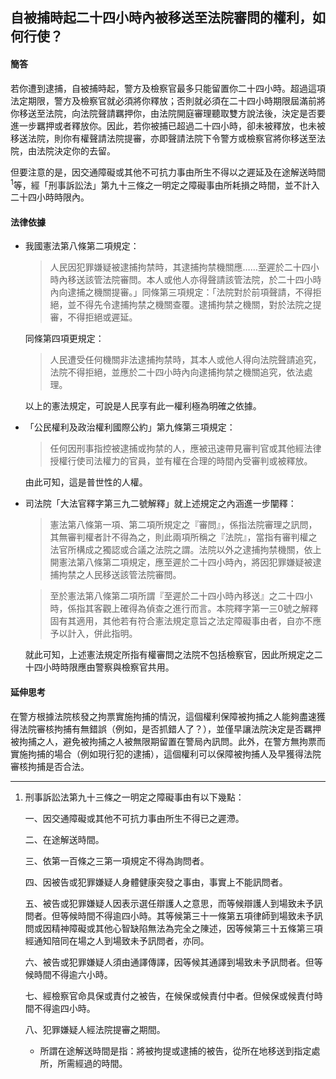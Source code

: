 ## 自被捕時起二十四小時內被移送至法院審問的權利，如何行使？

#### 簡答

若你遭到逮捕，自被捕時起，警方及檢察官最多只能留置你二十四小時。超過這項法定期限，警方及檢察官就必須將你釋放；否則就必須在二十四小時期限屆滿前將你移送至法院，向法院聲請羈押你，由法院開庭審理聽取雙方說法後，決定是否要進一步羈押或者釋放你。因此，若你被捕已超過二十四小時，卻未被釋放，也未被移送法院，則你有權聲請法院提審，亦即聲請法院下令警方或檢察官將你移送至法院，由法院決定你的去留。

但要注意的是，因交通障礙或其他不可抗力事由所生不得以之遲延及在途解送時間<sup>1</sup>等，經「刑事訴訟法」第九十三條之一明定之障礙事由所耗損之時間，並不計入二十四小時時限內。

#### 法律依據

* 我國憲法第八條第二項規定：

   > 人民因犯罪嫌疑被逮捕拘禁時，其逮捕拘禁機關應……至遲於二十四小時內移送該管法院審問。本人或他人亦得聲請該管法院，於二十四小時內向逮捕之機關提審。」同條第三項規定：「法院對於前項聲請，不得拒絕，並不得先令逮捕拘禁之機關查覆。逮捕拘禁之機關，對於法院之提審，不得拒絕或遲延。

   同條第四項更規定：

   > 人民遭受任何機關非法逮捕拘禁時，其本人或他人得向法院聲請追究，法院不得拒絕，並應於二十四小時內向逮捕拘禁之機關追究，依法處理。

   以上的憲法規定，可說是人民享有此一權利極為明確之依據。

* 「公民權利及政治權利國際公約」第九條第三項規定：

   > 任何因刑事指控被逮捕或拘禁的人，應被迅速帶見審判官或其他經法律授權行使司法權力的官員，並有權在合理的時間內受審判或被釋放。

   由此可知，這是普世性的人權。

* 司法院「大法官釋字第三九二號解釋」就上述規定之內涵進一步闡釋：

   > 憲法第八條第一項、第二項所規定之『審問』，係指法院審理之訊問，其無審判權者計不得為之，則此兩項所稱之『法院』，當指有審判權之法官所構成之獨認或合議之法院之謂。法院以外之逮捕拘禁機關，依上開憲法第八條第二項規定，應至遲於二十四小時內，將因犯罪嫌疑被逮捕拘禁之人民移送該管法院審問。

   > 至於憲法第八條第二項所謂『至遲於二十四小時內移送』之二十四小時，係指其客觀上確得為偵查之進行而言。本院釋字第一三0號之解釋固有其適用，其他若有符合憲法規定意旨之法定障礙事由者，自亦不應予以計入，併此指明。

   就此可知，上述憲法規定所指有權審問之法院不包括檢察官，因此所規定之二十四小時時限應由警察與檢察官共用。

#### 延伸思考

在警方根據法院核發之拘票實施拘捕的情況，這個權利保障被拘捕之人能夠盡速獲得法院審核拘捕有無錯誤（例如，是否抓錯人了？），並僅早讓法院決定是否羈押被拘捕之人，避免被拘捕之人被無限期留置在警局內訊問。此外，在警方無拘票而實施拘捕的場合（例如現行犯的逮捕），這個權利可以保障被拘捕人及早獲得法院審核拘捕是否合法。

---

1. 刑事訴訟法第九十三條之一明定之障礙事由有以下幾點：

   一、因交通障礙或其他不可抗力事由所生不得已之遲滯。

   二、在途解送時間。

   三、依第一百條之三第一項規定不得為詢問者。

   四、因被告或犯罪嫌疑人身體健康突發之事由，事實上不能訊問者。

   五、被告或犯罪嫌疑人因表示選任辯護人之意思，而等候辯護人到場致未予訊問者。但等候時間不得逾四小時。其等候第三十一條第五項律師到場致未予訊問或因精神障礙或其他心智缺陷無法為完全之陳述，因等候第三十五條第三項經通知陪同在場之人到場致未予訊問者，亦同。

   六、被告或犯罪嫌疑人須由通譯傳譯，因等候其通譯到場致未予訊問者。但等候時間不得逾六小時。

   七、經檢察官命具保或責付之被告，在候保或候責付中者。但候保或候責付時間不得逾四小時。

   八、犯罪嫌疑人經法院提審之期間。

   * 所謂在途解送時間是指：將被拘提或逮捕的被告，從所在地移送到指定處所，所需經過的時間。